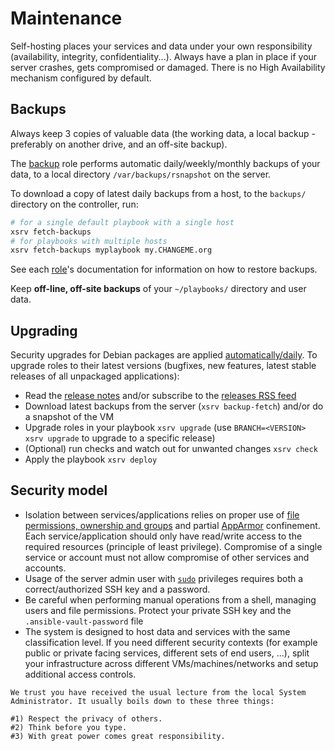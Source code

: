 # Maintenance

Self-hosting places your services and data under your own responsibility (availability, integrity, confidentiality...). Always have a plan in place if your server crashes, gets compromised or damaged. There is no High Availability mechanism configured by default.


## Backups

Always keep 3 copies of valuable data (the working data, a local backup - preferably on another drive, and an off-site backup).

The [backup](roles/backup) role performs automatic daily/weekly/monthly backups of your data, to a local directory `/var/backups/rsnapshot` on the server.

To download a copy of latest daily backups from a host, to the `backups/` directory on the controller, run:

```bash
# for a single default playbook with a single host
xsrv fetch-backups
# for playbooks with multiple hosts
xsrv fetch-backups myplaybook my.CHANGEME.org
```

See each [role](index.md#roles)'s documentation for information on how to restore backups.

Keep **off-line, off-site backups** of your `~/playbooks/` directory and user data.


## Upgrading

Security upgrades for Debian packages are applied [automatically/daily](roles/common). To upgrade roles to their latest versions (bugfixes, new features, latest stable releases of all unpackaged applications):

- Read the [release notes](https://gitlab.com/nodiscc/xsrv/-/blob/master/CHANGELOG.md) and/or subscribe to the [releases RSS feed](https://gitlab.com/nodiscc/xsrv/-/tags?format=atom)
- Download latest backups from the server (`xsrv backup-fetch`) and/or do a snapshot of the VM
- Upgrade roles in your playbook `xsrv upgrade` (use `BRANCH=<VERSION> xsrv upgrade` to upgrade to a specific release)
- (Optional) run checks and watch out for unwanted changes `xsrv check`
- Apply the playbook `xsrv deploy`


## Security model

- Isolation between services/applications relies on proper use of [file permissions, ownership and groups](https://wiki.debian.org/Permissions) and partial [AppArmor](https://wiki.debian.org/AppArmor) confinement. Each service/application should only have read/write access to the required resources (principle of least privilege). <!-- php applications currently share the same user - TODO --> Compromise of a single service or account must not allow compromise of other services and accounts.
- Usage of the server admin user with [`sudo`](https://wiki.debian.org/sudo) privileges requires both a correct/authorized SSH key and a password.
- Be careful when performing manual operations from a shell, managing users and file permissions. Protect your private SSH key and the `.ansible-vault-password` file
- The system is designed to host data and services with the same classification level. If you need different security contexts (for example public or private facing services, different sets of end users, ...), split your infrastructure across different VMs/machines/networks and setup additional access controls.

```
We trust you have received the usual lecture from the local System
Administrator. It usually boils down to these three things: 

#1) Respect the privacy of others.
#2) Think before you type.
#3) With great power comes great responsibility.
```




